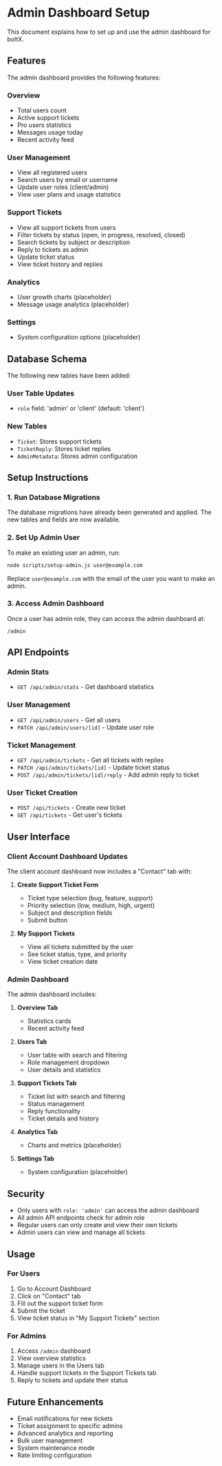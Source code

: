 # Admin Dashboard Setup

This document explains how to set up and use the admin dashboard for boltX.

## Features

The admin dashboard provides the following features:

### Overview
- Total users count
- Active support tickets
- Pro users statistics
- Messages usage today
- Recent activity feed

### User Management
- View all registered users
- Search users by email or username
- Update user roles (client/admin)
- View user plans and usage statistics

### Support Tickets
- View all support tickets from users
- Filter tickets by status (open, in progress, resolved, closed)
- Search tickets by subject or description
- Reply to tickets as admin
- Update ticket status
- View ticket history and replies

### Analytics
- User growth charts (placeholder)
- Message usage analytics (placeholder)

### Settings
- System configuration options (placeholder)

## Database Schema

The following new tables have been added:

### User Table Updates
- `role` field: 'admin' or 'client' (default: 'client')

### New Tables
- `Ticket`: Stores support tickets
- `TicketReply`: Stores ticket replies
- `AdminMetadata`: Stores admin configuration

## Setup Instructions

### 1. Run Database Migrations

The database migrations have already been generated and applied. The new tables and fields are now available.

### 2. Set Up Admin User

To make an existing user an admin, run:

```bash
node scripts/setup-admin.js user@example.com
```

Replace `user@example.com` with the email of the user you want to make an admin.

### 3. Access Admin Dashboard

Once a user has admin role, they can access the admin dashboard at:

```
/admin
```

## API Endpoints

### Admin Stats
- `GET /api/admin/stats` - Get dashboard statistics

### User Management
- `GET /api/admin/users` - Get all users
- `PATCH /api/admin/users/[id]` - Update user role

### Ticket Management
- `GET /api/admin/tickets` - Get all tickets with replies
- `PATCH /api/admin/tickets/[id]` - Update ticket status
- `POST /api/admin/tickets/[id]/reply` - Add admin reply to ticket

### User Ticket Creation
- `POST /api/tickets` - Create new ticket
- `GET /api/tickets` - Get user's tickets

## User Interface

### Client Account Dashboard Updates

The client account dashboard now includes a "Contact" tab with:

1. **Create Support Ticket Form**
   - Ticket type selection (bug, feature, support)
   - Priority selection (low, medium, high, urgent)
   - Subject and description fields
   - Submit button

2. **My Support Tickets**
   - View all tickets submitted by the user
   - See ticket status, type, and priority
   - View ticket creation date

### Admin Dashboard

The admin dashboard includes:

1. **Overview Tab**
   - Statistics cards
   - Recent activity feed

2. **Users Tab**
   - User table with search and filtering
   - Role management dropdown
   - User details and statistics

3. **Support Tickets Tab**
   - Ticket list with search and filtering
   - Status management
   - Reply functionality
   - Ticket details and history

4. **Analytics Tab**
   - Charts and metrics (placeholder)

5. **Settings Tab**
   - System configuration (placeholder)

## Security

- Only users with `role: 'admin'` can access the admin dashboard
- All admin API endpoints check for admin role
- Regular users can only create and view their own tickets
- Admin users can view and manage all tickets

## Usage

### For Users
1. Go to Account Dashboard
2. Click on "Contact" tab
3. Fill out the support ticket form
4. Submit the ticket
5. View ticket status in "My Support Tickets" section

### For Admins
1. Access `/admin` dashboard
2. View overview statistics
3. Manage users in the Users tab
4. Handle support tickets in the Support Tickets tab
5. Reply to tickets and update their status

## Future Enhancements

- Email notifications for new tickets
- Ticket assignment to specific admins
- Advanced analytics and reporting
- Bulk user management
- System maintenance mode
- Rate limiting configuration 